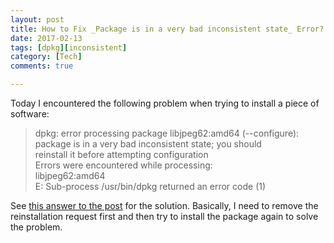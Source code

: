 ```yaml
---
layout: post
title: How to Fix _Package is in a very bad inconsistent state_ Error?
date: 2017-02-13
tags: [dpkg][inconsistent]
category: [Tech]
comments: true

---
```


Today I encountered the following problem when trying to install a piece of software:

> dpkg: error processing package libjpeg62:amd64 (--configure): <br />
 package is in a very bad inconsistent state; you should <br />
 reinstall it before attempting configuration <br />
Errors were encountered while processing: <br />
 libjpeg62:amd64 <br />
E: Sub-process /usr/bin/dpkg returned an error code (1) <br />

See [this answer to the post](http://askubuntu.com/a/170808/514711) for the solution. Basically, I need to remove the reinstallation request first and then try to install the package again to solve the problem.
